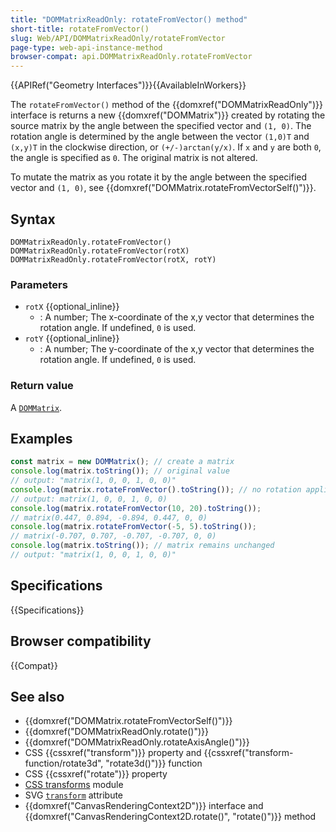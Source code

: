 ```yaml
---
title: "DOMMatrixReadOnly: rotateFromVector() method"
short-title: rotateFromVector()
slug: Web/API/DOMMatrixReadOnly/rotateFromVector
page-type: web-api-instance-method
browser-compat: api.DOMMatrixReadOnly.rotateFromVector
---
```


{{APIRef("Geometry Interfaces")}}{{AvailableInWorkers}}

The `rotateFromVector()` method of the {{domxref("DOMMatrixReadOnly")}} interface is returns a new {{domxref("DOMMatrix")}} created by rotating the source matrix by the angle between the specified vector and `(1, 0)`. The rotation angle is determined by the angle between the vector `(1,0)T` and `(x,y)T` in the clockwise direction, or `(+/-)arctan(y/x)`. If `x` and `y` are both `0`, the angle is specified as `0`. The original matrix is not altered.

To mutate the matrix as you rotate it by the angle between the specified vector and `(1, 0)`, see {{domxref("DOMMatrix.rotateFromVectorSelf()")}}.

## Syntax

```js-nolint
DOMMatrixReadOnly.rotateFromVector()
DOMMatrixReadOnly.rotateFromVector(rotX)
DOMMatrixReadOnly.rotateFromVector(rotX, rotY)
```

### Parameters

- `rotX` {{optional_inline}}
  - : A number; The x-coordinate of the x,y vector that determines the rotation angle. If undefined, `0` is used.
- `rotY` {{optional_inline}}
  - : A number; The y-coordinate of the x,y vector that determines the rotation angle. If undefined, `0` is used.

### Return value

A [`DOMMatrix`](/en-US/docs/Web/API/DOMMatrix).

## Examples

```js
const matrix = new DOMMatrix(); // create a matrix
console.log(matrix.toString()); // original value
// output: "matrix(1, 0, 0, 1, 0, 0)"
console.log(matrix.rotateFromVector().toString()); // no rotation applied
// output: matrix(1, 0, 0, 1, 0, 0)
console.log(matrix.rotateFromVector(10, 20).toString());
// matrix(0.447, 0.894, -0.894, 0.447, 0, 0)
console.log(matrix.rotateFromVector(-5, 5).toString());
// matrix(-0.707, 0.707, -0.707, -0.707, 0, 0)
console.log(matrix.toString()); // matrix remains unchanged
// output: "matrix(1, 0, 0, 1, 0, 0)"
```

## Specifications

{{Specifications}}

## Browser compatibility

{{Compat}}

## See also

- {{domxref("DOMMatrix.rotateFromVectorSelf()")}}
- {{domxref("DOMMatrixReadOnly.rotate()")}}
- {{domxref("DOMMatrixReadOnly.rotateAxisAngle()")}}
- CSS {{cssxref("transform")}} property and {{cssxref("transform-function/rotate3d", "rotate3d()")}} function
- CSS {{cssxref("rotate")}} property
- [CSS transforms](/en-US/docs/Web/CSS/CSS_transforms) module
- SVG [`transform`](/en-US/docs/Web/SVG/Attribute/transform) attribute
- {{domxref("CanvasRenderingContext2D")}} interface and {{domxref("CanvasRenderingContext2D.rotate()", "rotate()")}} method
